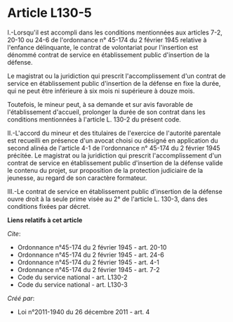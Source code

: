 # Article L130-5

I.-Lorsqu'il est accompli dans les conditions mentionnées aux articles 7-2, 20-10 ou 24-6 de l'ordonnance n° 45-174 du 2
février 1945 relative à l'enfance délinquante, le contrat de volontariat pour l'insertion est dénommé contrat de service en
établissement public d'insertion de la défense. 

Le magistrat ou la juridiction qui prescrit l'accomplissement d'un contrat de service en établissement public d'insertion de
la défense en fixe la durée, qui ne peut être inférieure à six mois ni supérieure à douze mois. 

Toutefois, le mineur peut, à sa demande et sur avis favorable de l'établissement d'accueil, prolonger la durée de son contrat
dans les conditions mentionnées à l'article L. 130-2 du présent code. 

II.-L'accord du mineur et des titulaires de l'exercice de l'autorité parentale est recueilli en présence d'un avocat choisi
ou désigné en application du second alinéa de l'article 4-1 de l'ordonnance n° 45-174 du 2 février 1945 précitée. Le
magistrat ou la juridiction qui prescrit l'accomplissement d'un contrat de service en établissement public d'insertion de la
défense valide le contenu du projet, sur proposition de la protection judiciaire de la jeunesse, au regard de son caractère
formateur. 

III.-Le contrat de service en établissement public d'insertion de la défense ouvre droit à la seule prime visée au 2° de
l'article L. 130-3, dans des conditions fixées par décret.

**Liens relatifs à cet article**

_Cite_:

  - Ordonnance n°45-174 du 2 février 1945 - art. 20-10
  - Ordonnance n°45-174 du 2 février 1945 - art. 24-6
  - Ordonnance n°45-174 du 2 février 1945 - art. 4-1
  - Ordonnance n°45-174 du 2 février 1945 - art. 7-2
  - Code du service national - art. L130-2
  - Code du service national - art. L130-3

_Créé par_:

  - Loi n°2011-1940 du 26 décembre 2011 - art. 4
